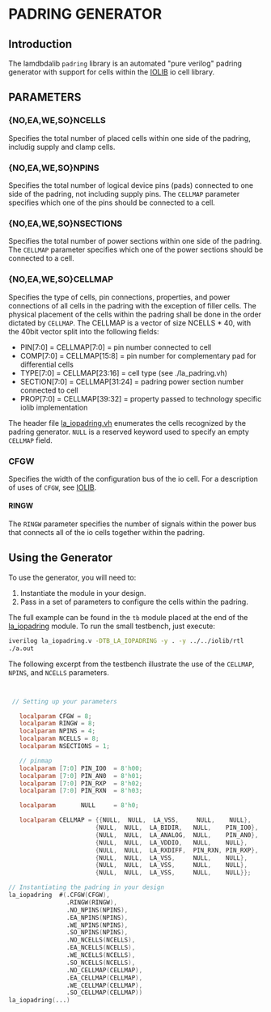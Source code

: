 # PADRING GENERATOR

## Introduction

The lamdbdalib `padring` library is an automated "pure verilog" padring generator with support for cells within the [IOLIB](../../iolib/README.md) io cell library.

## PARAMETERS

### {NO,EA,WE,SO}NCELLS
Specifies the total number of placed cells within one side of the padring, includig supply and clamp cells.

### {NO,EA,WE,SO}NPINS
Specifies the total number of logical device pins (pads) connected to one side of the padring, not including supply pins. The `CELLMAP` parameter specifies which one of the pins should be connected to a cell.

### {NO,EA,WE,SO}NSECTIONS
Specifies the total number of power sections within one side of the padring. The `CELLMAP` parameter specifies which one of the power sections should be connected to a cell.

### {NO,EA,WE,SO}CELLMAP
Specifies the type of cells, pin connections, properties, and power connections of all cells in the padring with the exception of filler cells. The physical placement of the cells within the padring shall be done in the order dictated by `CELLMAP`. The CELLMAP is a vector of size NCELLS * 40, with the 40bit vector split into the following fields:

  * PIN[7:0]     = CELLMAP[7:0]   = pin number connected to cell
  * COMP[7:0]    = CELLMAP[15:8]  = pin number for complementary pad for differential cells
  * TYPE[7:0]    = CELLMAP[23:16] = cell type (see ./la_padring.vh)
  * SECTION[7:0] = CELLMAP[31:24] = padring power section number connected to cell
  * PROP[7:0]    = CELLMAP[39:32] = property passed to technology specific iolib implementation

The header file [la_iopadring.vh](./rtl/la_iopadring.vh) enumerates the cells recognized by the padring generator. `NULL` is a reserved keyword used to specify an empty `CELLMAP` field.

### CFGW
Specifies the width of the configuration bus of the io cell. For a description of uses of `CFGW`, see [IOLIB](../../iolib/README.md).

#### RINGW
The `RINGW` parameter specifies the number of signals within the power bus that connects all of the io cells together within the padring.


## Using the Generator

To use the generator, you will need to:
 1. Instantiate the module in your design.
 2. Pass in a set of parameters to configure the cells within the padring.

The full example can be found in the `tb` module placed at the end of the [la_iopadring](rtl/la_iopadring.v) module. To run the small testbench, just execute:

 ```sh
 iverilog la_iopadring.v -DTB_LA_IOPADRING -y . -y ../../iolib/rtl
 ./a.out
 ```

The following excerpt from the testbench illustrate the use of the `CELLMAP`, `NPINS`, and `NCELLS` parameters.

```verilog


 // Setting up your parameters

   localparam CFGW = 8;
   localparam RINGW = 8;
   localparam NPINS = 4;
   localparam NCELLS = 8;
   localparam NSECTIONS = 1;

   // pinmap
   localparam [7:0] PIN_IO0  = 8'h00;
   localparam [7:0] PIN_AN0  = 8'h01;
   localparam [7:0] PIN_RXP  = 8'h02;
   localparam [7:0] PIN_RXN  = 8'h03;

   localparam       NULL     = 8'h0;

   localparam CELLMAP = {{NULL,  NULL,  LA_VSS,     NULL,    NULL},
                        {NULL,  NULL,  LA_BIDIR,   NULL,    PIN_IO0},
                        {NULL,  NULL,  LA_ANALOG,  NULL,    PIN_AN0},
                        {NULL,  NULL,  LA_VDDIO,   NULL,    NULL},
                        {NULL,  NULL,  LA_RXDIFF,  PIN_RXN, PIN_RXP},
                        {NULL,  NULL,  LA_VSS,     NULL,    NULL},
                        {NULL,  NULL,  LA_VSS,     NULL,    NULL},
                        {NULL,  NULL,  LA_VSS,     NULL,    NULL}};

// Instantiating the padring in your design
la_iopadring  #(.CFGW(CFGW),
                .RINGW(RINGW),
                .NO_NPINS(NPINS),
                .EA_NPINS(NPINS),
                .WE_NPINS(NPINS),
                .SO_NPINS(NPINS),
                .NO_NCELLS(NCELLS),
                .EA_NCELLS(NCELLS),
                .WE_NCELLS(NCELLS),
                .SO_NCELLS(NCELLS),
                .NO_CELLMAP(CELLMAP),
                .EA_CELLMAP(CELLMAP),
                .WE_CELLMAP(CELLMAP),
                .SO_CELLMAP(CELLMAP))
la_iopadring(...)



```
